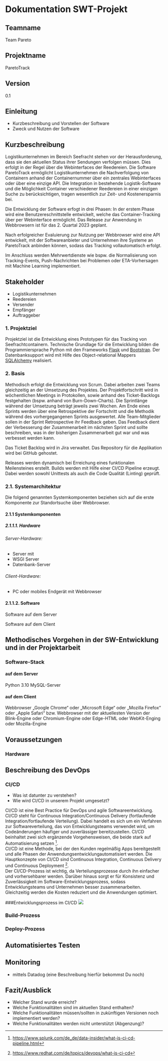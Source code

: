 # Dokumentation SWT-Projekt
## Teamname  
Team Pareto
## Projektname
ParetoTrack
## Version
0.1

## Einleitung
- Kurzbeschreibung und Vorstellen der Software
- Zweck und Nutzen der Software

## Kurzbeschreibung
Logistikunternehmen im Bereich Seefracht stehen vor der Herausforderung, dass sie den aktuellen Status ihrer Sendungen verfolgen müssen. Dies erfolgt in der Regel über die Webinterfaces der Reedereien.
Die Software ParetoTrack ermöglicht Logistikunternehmen die Nachverfolgung von Containern anhand der Containernummer über ein zentrales Webinterfaces oder über eine einzige API.
Die Integration in bestehende Logistik-Software und die Möglichkeit Container verschiedener Reedereien in einer einzigen Suche zu berücksichtigen, tragen wesentlich zur Zeit- und Kostenersparnis bei.

Die Entwicklung der Software erfogt in drei Phasen:
In der erstem Phase wird eine Benutzereschnittstelle entwickelt, welche das Container-Tracking über per Webinterface ermöglicht. Das Release zur Anwendung in Webbrowsern ist für das 2. Quartal 2023 geplant.

Nach erfolgreicher Evaluierung zur Nutzung per Webbrowser wird eine API entwickelt, mit der Softwareanbieter und Unternehmen ihre Systeme an ParetoTrack anbinden können, sodass das Tracking vollautomatisch erfolgt.

Im Anschluss werden Mehrwertdienste wie bspw. die Normalisierung von Tracking-Events, Push-Nachrichten bei Problemen oder ETA-Vorhersagen mit Machine Learning implementiert.

## Stakeholder
- Logistikunternehmen
- Reedereien
- Versender
- Empfänger
- Auftraggeber

### 1. Projektziel
Projektziel ist die Entwicklung eines Prototypen für das Tracking von Seefrachtcontainern.
Technische Grundlage für die Entwicklung bilden die Programmiersprache Python mit den Frameworks [Flask](https://flask.palletsprojects.com/en/2.2.x/) und [Bootstrap](https://getbootstrap.com). Der Datenbanksupport wird mit Hilfe des Object-relational Mappers [SQLAlchemy](https://www.sqlalchemy.org) realisiert.

### 2. Basis
Methodisch erfolgt die Entwicklung von Scrum. Dabei arbeiten zwei Teams gleichzeitig an der Umsetzung des Projektes. Der Projektfortschritt wird in wöchentlichen Meetings in Protokollen, sowie anhand des Ticket-Backlogs festgehalten (bspw. anhand von Burn-Down-Charts).
Die Sprintlänge während der Umsetzung beträgt jeweils zwei Wochen. Am Ende eines Sprints werden über eine Retrospektive der Fortschritt und die Methodik während des vorhergegangenen Sprints ausgewertet. Alle Team-Mitglieder sollen in der Sprint Retrospective ihr Feedback geben. Das Feedback dient der Verbesserung der Zusammenarbeit im nächsten Sprint und sollte beschreiben, was in der bisherigen Zusammenarbeit gut war und was verbesset werden kann.

Das Ticket Backlog wird in Jira verwaltet. Das Repository für die Applikation wird bei GitHub gehostet.

Releases werden dynamisch bei Erreichung eines funktionalen Meilensteines erstellt. Builds werden mit Hilfe einer CI/CD Pipeline erzeugt. Dabei werden sowohl Unittests als auch die Code Qualität (Linting) geprüft.
 
### 2.1. Systemarchitektur
Die folgend genannten Systemkomponenten beziehen sich auf die erste Komponente zur Standortsuche über Webbrowser.

#### 2.1.1 Systemkomponenten

##### 2.1.1.1. Hardware 
###### Server-Hardware:
- Server mit
- WSGI Server
- Datenbank-Server

###### Client-Hardware:
- PC oder mobiles Endgerät mit Webbrowser

#### 2.1.1.2. Software
Software auf dem Server


Software auf dem Client


## Methodisches Vorgehen in der SW-Entwicklung und in der Projektarbeit


### Software-Stack

#### auf dem Server
Python 3.10
MySQL-Server

#### auf dem Client
Webbrowser „Google Chrome“ oder „Microsoft Edge“ oder „Mozilla Firefox“ oder „Apple Safari“ bzw. Webbrowser mit der aktuellesten Version der Blink-Engine oder Chromium-Engine oder Edge-HTML oder WebKit-Enging oder Mozilla-Engine

## Voraussetzungen

### Hardware


## Beschreibung des DevOps

### CI/CD
- Was ist datunter zu verstehen?
- Wie wird CI/CD in unserem Projekt umgesetzt?

CI/CD ist eine Best Practice für DevOps und agile Softwareentwicklung. CI/CD steht für Continuous Integration/Continuous Delivery (fortlaufende Integration/fortlaufende Verteilung). Dabei handelt es sich um ein Verfahren zur Softwareverteilung, das von Entwicklungsteams verwendet wird, um Codeänderungen häufiger und zuverlässiger bereitzustellen. CI/CD beinhaltet zwei sich ergänzende Vorgehensweisen, die beide stark auf Automatisierung setzen [^1].\
CI/CD ist eine Methode, bei der den Kunden regelmäßig Apps bereitgestellt und alle Phasen der Anwendungsentwicklungautomatisiert werden. Die Hauptkonzepte von CI/CD sind Continuous Integration, Continuous Delivery und Continuous Deployment [^2].\
Der CI/CD-Prozess ist wichtig, da Verteilungsprozesse durch ihn einfacher und vorhersehbarer werden. Darüber hinaus sorgt er für Konsistenz und Zuverlässigkeit im Software-Entwicklungsprozess, sodass Entwicklungsteams und Unternehmen besser zusammenarbeiten. Gleichzeitig werden die Kosten reduziert und die Anwendungen optimiert.

###Entwicklungsprozess im CI/CD
![](Documents/Beuth/SWT-Projekt/CI-CD.png)

### Build-Prozess

### Deploy-Prozess

## Automatisiertes Testen

## Monitoring
- mittels Datadog (eine Beschreibung hierfür bekommst Du noch)

## Fazit/Ausblick
- Welcher Stand wurde erreicht? 
- Welche Funktionalitäten sind im aktuellen Stand enthalten?
- Welche Funktionalitäten müssen/sollten in zukünftigen Versionen noch implementiert werden?
- Welche Funktionalitäten werden nicht unterstützt (Abgenzung)?


 [^1]: https://www.splunk.com/de_de/data-insider/what-is-ci-cd-pipeline.html
 [^2]: https://www.redhat.com/de/topics/devops/what-is-ci-cd

